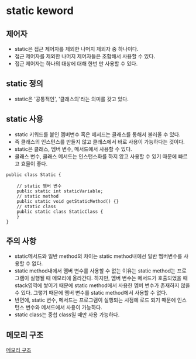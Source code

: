 # static keword
## 제어자
- static은 접근 제어자를 제외한 나머지 제외자 중 하나이다.
- 접근 제어자를 제외한 나머지 제어자들은 조합해서 사용할 수 있다.
- 접근 제어자는 하나의 대상에 대해 한번 만 사용할 수 있다.

## static 정의
- static은 '공통적인', '클래스의'라는 의미를 갖고 있다.

## static 사용
- static 키워드를 붙인 멤버변수 혹은 메서드는 클래스를 통해서 불러올 수 있다.
- 즉 클래스의 인스턴스를 만들지 않고 클래스에서 바로 사용이 가능하다는 것이다.
- static은 클래스, 멤버 변수, 메서드에서 사용할 수 있다.
- 클래스 변수, 클래스 메서드는 인스턴스화를 하지 않고 사용할 수 있기 때문에 빠르고 효율이 좋다.
```
public class Static {
    
    // static 멤버 변수
    public static int staticVariable;
    // static method
    public static void getStaticMethod() {}
    // static class
    public static class StaticClass {
    }
}
```

## 주의 사항
- static메서드와 일반 method의 차이는 static method내에선 일반 멤버변수를 사용할 수 없다.
- static method내에서 멤버 변수를 사용할 수 없는 이유는 static method는 프로그램이 실행될 때 메모리에 올라간다.
하지만, 멤버 변수는 메서드가 호출되었을 때 stack영역에 쌓이기 때문에 static method에서 사용한 멤버 변수가 존재하지 않을 수 있다.
그렇기 때문에 멤버 변수를 static method에서 사용할 수 없다.
- 반면에, static 변수, 메서드는 프로그램이 실행되는 시점에 로드 되기 때문에 인스턴스 변수와 메서드에서 사용이 가능하다.
- static class는 중첩 class일 때만 사용 가능하다.

## 메모리 구조
[메모리 구조](Memory.md)